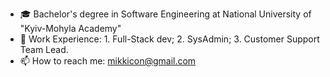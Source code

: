 <!--
**Mikkicon/mikkicon** is a ✨ _special_ ✨ repository because its `README.md` (this file) appears on your GitHub profile.

Here are some ideas to get you started:

- 🔭 I’m currently working on ...
- 🌱 I’m currently learning ...
- 👯 I’m looking to collaborate on ...
- 🤔 I’m looking for help with ...
- 💬 Ask me about ...
- 📫 How to reach me: ...
- 😄 Pronouns: ...
- ⚡ Fun fact: ...
-->
- 🎓 Bachelor's degree in Software Engineering at National University of "Kyiv-Mohyla Academy"
- 🔭 Work Experience: 1. Full-Stack dev; 2. SysAdmin; 3. Customer Support Team Lead. 
- 📫 How to reach me: mikkicon@gmail.com
